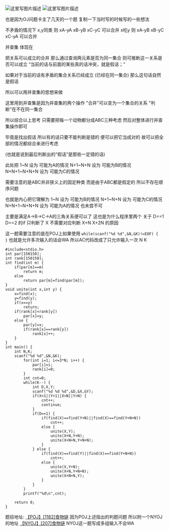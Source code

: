![这里写图片描述](http://img.blog.csdn.net/20160130230720234)
![这里写图片描述](http://img.blog.csdn.net/20160130230727500)


也是因为OJ问题卡主了几天的一个题
复制一下当时写的时候写的一些想法

不矛盾的情况下
x,y同类 则 xA-yA xB-yB xC-yC 可以合并
x吃y 则 xA-yB xB-yC xC-yA 可以合并

并查集 体现在

把关系可以成立的合并
那么通过查询两元素是否为同一集合
则可推断这一关系是否可以成立
“当前的话与前面的某些真的话冲突，就是假话；”

如果对于当前的话有矛盾的集合关系已经成立
(已经在同一集合)
那么这句话自然是假话

所以可以用并查集的思想来做

这里用到并查集是因为并查集的两个操作
"合并"可以变为一个集合的关系
"判断"在不在同一集合

所以综合以上思考
只需要把每一个动物都分成ABC三种考虑
然后对整体进行并查集操作即可

毕竟是找出假话
所以有的话只要不能判断是错的
便可以把它当成对的
故可以把全部的情况都综合来进行考虑

(也就是说到最后判断出的“假话”是那些一定错的话)

此处把
1~N 设为 可能为A的情况
N+1~N+N 设为 可能为B的情况
N+N+1~N+N+N 设为 可能为C的情况

需要注意的是ABC并非狭义上的固定种类
而是由于ABC都是假定的
所以不存在顺序问题

也就是内心把它理解为
1~N 设为 可能为B的情况
N+1~N+N 设为 可能为C的情况
N+N+1~N+N+N 设为 可能为A的情况
也未尝不可

主要是满足A->B->C->A的三角关系便可以了
这也是为什么程序里两个
关于 D==1 D==2 的if
只判断了 X
不需要对应判断 X+N X+2N 的原因

这一题需要注意的是在POJ上如果使用
`while(scanf("%d %d",&N,&K)!=EOF) {  }`
	也就是允许多次输入的话会WA
	所以AC代码改成了只允许输入一次 N K
```
#include<stdio.h>
int par[150150];
int rank[150150];
int find(int m) {
	if(par[m]==m)
		return m;
	else
		return par[m]=find(par[m]);
}
void unite(int x,int y) {
	x=find(x);
	y=find(y);
	if(x==y)
		return;
	if(rank[x]<rank[y])
		par[x]=y;
	else {
		par[y]=x;
		if(rank[x]==rank[y])
			rank[x]++;
	}
}
int main() {
	int N,K;
	scanf("%d %d",&N,&K);
		for(int i=1; i<=3*N; i++) {
			par[i]=i;
			rank[i]=0;
		}
		int cnt=0;
		while(K--) {
			int D,X,Y;
			scanf("%d %d %d",&D,&X,&Y);
			if(X<1||Y<1||X>N||Y>N) {
				cnt++;
				continue;
			}
			if(D==1) {
				if(find(X)==find(Y+N)||find(X)==find(Y+N+N))
					cnt++;
				else {
					unite(X,Y);
					unite(X+N,Y+N);
					unite(X+N+N,Y+N+N);
				}
			} else {
				if(find(X)==find(Y)||find(X)==find(Y+N+N))
					cnt++;
				else {
					unite(X,Y+N);
					unite(X+N,Y+N+N);
					unite(X+N+N,Y);
				}
			}
		}
		printf("%d\n",cnt);
	
	return 0;
}
```

题目地址:
[【POJ】[1182]食物链](http://poj.org/problem?id=1182)
因为POJ上述指出的判题问题 
所以附一个NYOJ的地址
[【NYOJ】[207]食物链](http://acm.nyist.net/JudgeOnline/problem.php?pid=207)
NYOJ这一题写成多组输入不会WA